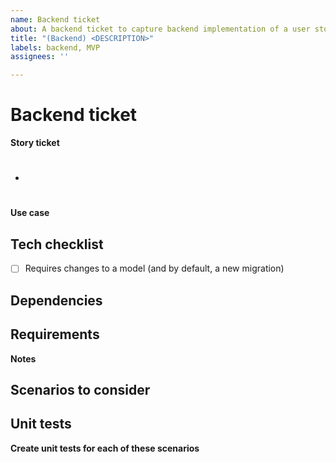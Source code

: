 ```yaml
---
name: Backend ticket
about: A backend ticket to capture backend implementation of a user story
title: "(Backend) <DESCRIPTION>"
labels: backend, MVP
assignees: ''

---
```


# Backend ticket

**Story ticket**
- #

**Use case**
<!-- Describe how a frontend engineer will use this logic -->

## Tech checklist
- [ ] Requires changes to a model (and by default, a new migration)

## Dependencies
<!-- List any tickets that must first be completed-->


## Requirements 
<!-- Provide a checklist of what needs to be implemented -->


**Notes**

## Scenarios to consider
<!-- Edge cases to consider when implementing the design. These should all be
tested -->

## Unit tests
**Create unit tests for each of these scenarios**
